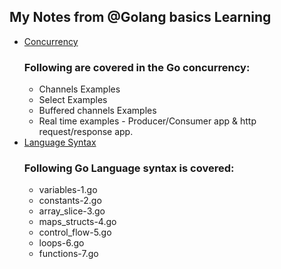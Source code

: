 ## My Notes from @Golang basics Learning 
* [Concurrency](https://github.com/Indu-sharma/GoBasics/tree/master/concurrency)
  ### Following are covered in the Go concurrency:
  * Channels Examples
  * Select Examples 
  * Buffered channels Examples
  * Real time examples - Producer/Consumer app & http request/response app. 
* [Language Syntax](https://github.com/Indu-sharma/GoBasics/tree/master/language_syntax)
  ### Following Go Language syntax is covered:
  *  variables-1.go 
  *  constants-2.go
  *  array_slice-3.go
  *  maps_structs-4.go
  *  control_flow-5.go
  *  loops-6.go
  *  functions-7.go
  

